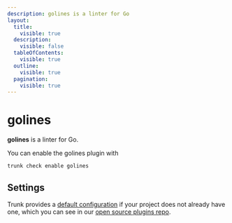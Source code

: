 ```yaml
---
description: golines is a linter for Go
layout:
  title:
    visible: true
  description:
    visible: false
  tableOfContents:
    visible: true
  outline:
    visible: true
  pagination:
    visible: true
---
```


# golines

**golines** is a linter for Go.

You can enable the golines plugin with

```shell
trunk check enable golines
```

## Settings



Trunk provides a [default configuration](https://github.com/trunk-io/plugins/tree/main/linters/golines) if your project does not already have one,
which you can see in our [open source plugins repo](https://github.com/trunk-io/plugins/tree/main).
